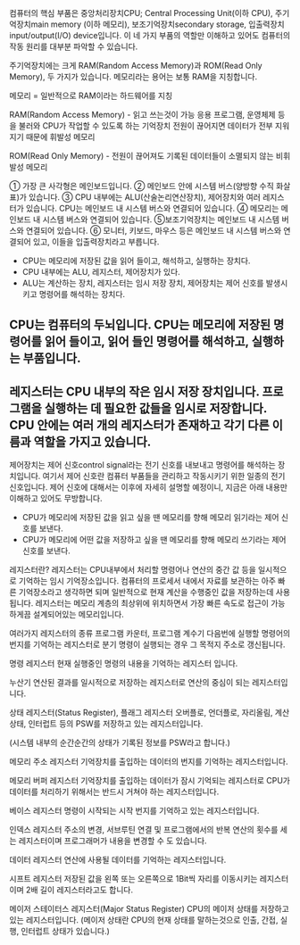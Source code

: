 컴퓨터의 핵심 부품은 중앙처리장치CPU; Central Processing Unit(이하 CPU), 주기억장치main memory (이하 메모리), 보조기억장치secondary storage, 입출력장치input/output(I/O) device입니다. 이 네 가지 부품의 역할만 이해하고 있어도 컴퓨터의 작동 원리를 대부분 파악할 수 있습니다.


주기억장치에는 크게 RAM(Random Access Memory)과 ROM(Read Only Memory), 두 가지가 있습니다. 메모리라는 용어는 보통 RAM을 지칭합니다.

메모리 = 일반적으로 RAM이라는 하드웨어를 지칭

RAM(Random Access Memory) - 읽고 쓰는것이 가능 응용 프로그램, 운영체제 등을 불러와 CPU가 작업할 수 있도록 하는 기억장치 전원이 끊어지면 데이터가 전부 지워지기 때문에 휘발성 메모리

ROM(Read Only Memory) - 전원이 끊어져도 기록된 데이터들이 소멸되지 않는 비휘발성 메모리


① 가장 큰 사각형은 메인보드입니다.
② 메인보드 안에 시스템 버스(양방향 수직 화살표)가 있습니다.
③ CPU 내부에는 ALU(산술논리연산장치), 제어장치와 여러 레지스터가 있습니다. CPU는 메인보드 내 시스템 버스와 연결되어 있습니다.
④ 메모리는 메인보드 내 시스템 버스와 연결되어 있습니다.
⑤보조기억장치는 메인보드 내 시스템 버스와 연결되어 있습니다.
⑥ 모니터, 키보드, 마우스 등은 메인보드 내 시스템 버스와 연결되어 있고, 이들을 입출력장치라고 부릅니다.

- CPU는 메모리에 저장된 값을 읽어 들이고, 해석하고, 실행하는 장치다.
- CPU 내부에는 ALU, 레지스터, 제어장치가 있다.
- ALU는 계산하는 장치, 레지스터는 임시 저장 장치, 제어장치는 제어 신호를 발생시키고 명령어를 해석하는 장치다.

CPU는 컴퓨터의 두뇌입니다. CPU는 메모리에 저장된 명령어를 읽어 들이고, 읽어 들인 명령어를 해석하고, 실행하는 부품입니다.
---

레지스터는 CPU 내부의 작은 임시 저장 장치입니다. 프로그램을 실행하는 데 필요한 값들을 임시로 저장합니다. CPU 안에는 여러 개의 레지스터가 존재하고 각기 다른 이름과 역할을 가지고 있습니다.
---


제어장치는 제어 신호control signal라는 전기 신호를 내보내고 명령어를 해석하는 장치입니다. 여기서 제어 신호란 컴퓨터 부품들을 관리하고 작동시키기 위한 일종의 전기 신호입니다. 제어 신호에 대해서는 이후에 자세히 설명할 예정이니, 지금은 아래 내용만 이해하고 있어도 무방합니다.

- CPU가 메모리에 저장된 값을 읽고 싶을 땐 메모리를 향해 메모리 읽기라는 제어 신호를 보낸다.
- CPU가 메모리에 어떤 값을 저장하고 싶을 땐 메모리를 향해 메모리 쓰기라는 제어 신호를 보낸다.


레지스터란? 
레지스터는 CPU내부에서 처리할 명령어나 연산의 중간 값 등을 일시적으로 기억하는 임시 기억장소입니다. 컴퓨터의 프로세서 내에서 자료를 보관하는 아주 빠른 기억장소라고 생각하면 되며 일반적으로 현재 계산을 수행중인 값을 저장하는데 사용됩니다. 레지스터는 메모리 계층의 최상위에 위치하면서 가장 빠른 속도로 접근이 가능하게끔 설계되어있는 메모리입니다. 


여러가지 레지스터의 종류 
프로그램 카운터, 프로그램 계수기 
다음번에 실행할 명령어의 번지를 기억하는 레지스터로 분기 명령이 실행되는 경우 그 목적지 주소로 갱신됩니다.


명령 레지스터 
현재 실행중인 명령의 내용을 기억하는 레지스터 입니다. 

누산기 
연산된 결과를 일시적으로 저장하는 레지스터로 연산의 중심이 되는 레지스터입니다.

 
상태 레지스터(Status Register), 플래그 레지스터 
오버플로, 언더플로, 자리올림, 계산상태, 인터럽트 등의 PSW를 저장하고 있는 레지스터입니다.

(시스템 내부의 순간순간의 상태가 기록된 정보를 PSW라고 합니다.)


메모리 주소 레지스터
기억장치를 출입하는 데이터의 번지를 기억하는 레지스터입니다.

메모리 버퍼 레지스터 
기억장치를 출입하는 데이터가 잠시 기억되는 레지스터로 CPU가 데이터를 처리하기 위해서는 반드시 거쳐야 하는 레지스터입니다.

베이스 레지스터 
명령이 시작되는 시작 번지를 기억하고 있는 레지스터입니다.

인덱스 레지스터 
주소의 변경, 서브루틴 연결 및 프로그램에서의 반복 연산의 횟수를 세는 레지스터이며 프로그래머가 내용을 변경할 수 도 있습니다.

데이터 레지스터 
연산에 사용될 데이터를 기억하는 레지스터입니다.

시프트 레지스터 
저장된 값을 왼쪽 또는 오른쪽으로 1Bit씩 자리를 이동시키는 레지스터이며 2배 길이 레지스터라고도 합니다.

메이저 스테이터스 레지스터(Major Status Register) 
CPU의 메이저 상태를 저장하고 있는 레지스터입니다. (메이저 상태란 CPU의 현재 상태를 말하는것으로 인출, 간접, 실행, 인터럽트 상태가 있습니다.)